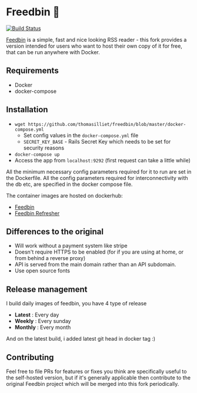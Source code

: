 
# Freedbin 🍔

[![Build Status](https://ci.netboot.fr/buildStatus/icon?job=thomas-illiet/feedbin-docker/master)](https://ci.netboot.fr/job/thomas-illiet/job/feedbin-docker/job/master/)

[Feedbin](https://github.com/feedbin/feedbin) is a simple, fast and nice looking RSS reader - this fork provides a version intended for users who want to host their own copy of it for free, that can be run anywhere with Docker.

## Requirements

* Docker
* docker-compose

## Installation

* `wget https://github.com/thomasilliet/freedbin/blob/master/docker-compose.yml`
  * Set config values in the `docker-compose.yml` file
  * `SECRET_KEY_BASE` - Rails Secret Key which needs to be set for security reasons
* `docker-compose up`
* Access the app from `localhost:9292` (first request can take a little while)

All the minimum necessary config parameters required for it to run are set in the Dockerfile. All the config parameters required for interconnectivity with the db etc, are specified in the docker compose file.

The container images are hosted on dockerhub:
* [Feedbin](https://hub.docker.com/r/thomasilliet/feedbin/)
* [Feedbin Refresher](https://hub.docker.com/r/thomasilliet/feedbin-refresher/)

## Differences to the original

* Will work without a payment system like stripe
* Doesn't require HTTPS to be enabled (for if you are using at home, or from behind a reverse proxy)
* API is served from the main domain rather than an API subdomain.
* Use open source fonts

## Release management

I build daily images of feedbin, you have 4 type of release

* **Latest** : Every day
* **Weekly** : Every sunday
* **Monthly** : Every month

And on the latest build, i added latest git head in docker tag :)

## Contributing

Feel free to file PRs for features or fixes you think are specifically useful to the self-hosted version, but if it's generally applicable then contribute to the original Feedbin project which will be merged into this fork periodically.